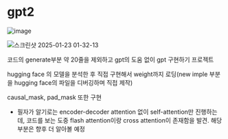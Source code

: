 # gpt2

![image](https://github.com/user-attachments/assets/70ef6296-cf86-48de-a105-fd7e88ea1094)


![스크린샷 2025-01-23 01-32-13](https://github.com/user-attachments/assets/2191d558-a3b9-4c83-a5c2-38476d42c0df)


코드의 generate부분 약 20줄을 제외하고 gpt의 도움 없이 gpt 구현하기 프로젝트

hugging face 의 모델을 분석한 후 직접 구현해서 weight까지 로딩(new imple 부분을 hugging face의 파일을 디버깅하며 직접 제작)

causal_mask, pad_mask 또한 구현

- 필자가 알기로는 encoder-decoder attention 없이 self-attention만 진행하는데, 코드를 보는 도중 flash attention이랑 cross attention이 존재함을 발견. 해당 부분은 향후 더 알아볼 예정
